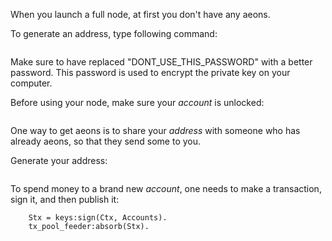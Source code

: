 When you launch a full node, at first you don't have any aeons.

To generate an address, type following command:

```keys:new("DONT_USE_THIS_PASSWORD").
```

Make sure to have replaced "DONT_USE_THIS_PASSWORD" with a better password.
This password is used to encrypt the private key on your computer.

Before using your node, make sure your _account_ is unlocked:

```keys:unlock("DONT_USE_THIS_PASSWORD").
```


One way to get aeons is to share your _address_ with someone who has already aeons, so that they send some to you.


Generate your address:
```testnet_sign:pubkey2address(keys:pubkey()).
```

To spend money to a brand new _account_, one needs to make a transaction, sign it, and then publish it:
``` {Tx, _} = create_account_tx:make(Address, AmountOfMoney, Fee, keys:id(), NewID, Accounts).
    Stx = keys:sign(Ctx, Accounts).
    tx_pool_feeder:absorb(Stx).
```
